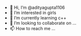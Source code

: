 - 👋 Hi, I’m @adityagupta1106
- 👀 I’m interested in girls
- 🌱 I’m currently learning c++
- 💞️ I’m looking to collaborate on ...
- 📫 How to reach me ...

<!---
adityagupta1106/adityagupta1106 is a ✨ special ✨ repository because its `README.md` (this file) appears on your GitHub profile.
You can click the Preview link to take a look at your changes.
--->



